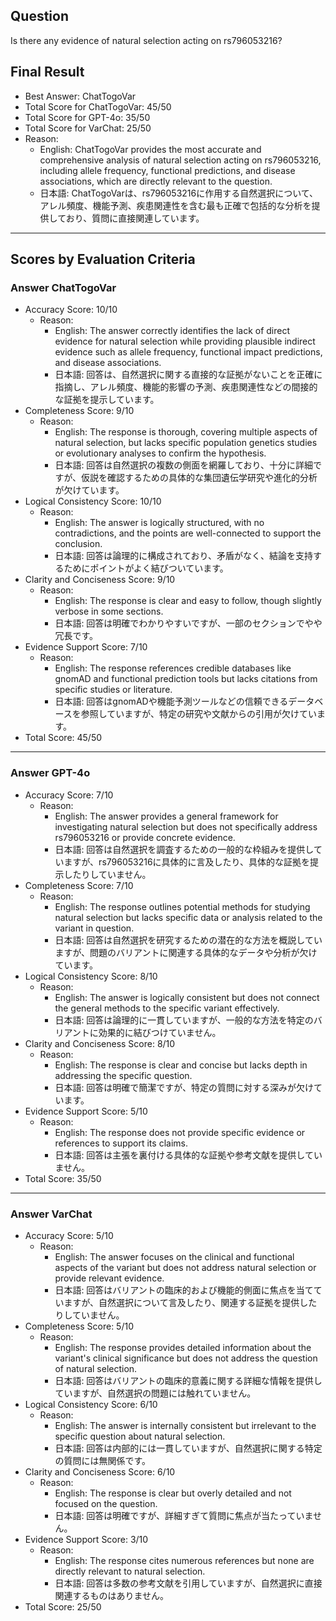 ## Question

Is there any evidence of natural selection acting on rs796053216?

## Final Result

- Best Answer: ChatTogoVar
- Total Score for ChatTogoVar: 45/50
- Total Score for GPT-4o: 35/50
- Total Score for VarChat: 25/50
- Reason:
  - English: ChatTogoVar provides the most accurate and comprehensive analysis of natural selection acting on rs796053216, including allele frequency, functional predictions, and disease associations, which are directly relevant to the question.
  - 日本語: ChatTogoVarは、rs796053216に作用する自然選択について、アレル頻度、機能予測、疾患関連性を含む最も正確で包括的な分析を提供しており、質問に直接関連しています。

---

## Scores by Evaluation Criteria

### Answer ChatTogoVar
- Accuracy Score: 10/10
  - Reason: 
    - English: The answer correctly identifies the lack of direct evidence for natural selection while providing plausible indirect evidence such as allele frequency, functional impact predictions, and disease associations.
    - 日本語: 回答は、自然選択に関する直接的な証拠がないことを正確に指摘し、アレル頻度、機能的影響の予測、疾患関連性などの間接的な証拠を提示しています。
- Completeness Score: 9/10
  - Reason: 
    - English: The response is thorough, covering multiple aspects of natural selection, but lacks specific population genetics studies or evolutionary analyses to confirm the hypothesis.
    - 日本語: 回答は自然選択の複数の側面を網羅しており、十分に詳細ですが、仮説を確認するための具体的な集団遺伝学研究や進化的分析が欠けています。
- Logical Consistency Score: 10/10
  - Reason: 
    - English: The answer is logically structured, with no contradictions, and the points are well-connected to support the conclusion.
    - 日本語: 回答は論理的に構成されており、矛盾がなく、結論を支持するためにポイントがよく結びついています。
- Clarity and Conciseness Score: 9/10
  - Reason: 
    - English: The response is clear and easy to follow, though slightly verbose in some sections.
    - 日本語: 回答は明確でわかりやすいですが、一部のセクションでやや冗長です。
- Evidence Support Score: 7/10
  - Reason: 
    - English: The response references credible databases like gnomAD and functional prediction tools but lacks citations from specific studies or literature.
    - 日本語: 回答はgnomADや機能予測ツールなどの信頼できるデータベースを参照していますが、特定の研究や文献からの引用が欠けています。
- Total Score: 45/50

---

### Answer GPT-4o
- Accuracy Score: 7/10
  - Reason: 
    - English: The answer provides a general framework for investigating natural selection but does not specifically address rs796053216 or provide concrete evidence.
    - 日本語: 回答は自然選択を調査するための一般的な枠組みを提供していますが、rs796053216に具体的に言及したり、具体的な証拠を提示したりしていません。
- Completeness Score: 7/10
  - Reason: 
    - English: The response outlines potential methods for studying natural selection but lacks specific data or analysis related to the variant in question.
    - 日本語: 回答は自然選択を研究するための潜在的な方法を概説していますが、問題のバリアントに関連する具体的なデータや分析が欠けています。
- Logical Consistency Score: 8/10
  - Reason: 
    - English: The answer is logically consistent but does not connect the general methods to the specific variant effectively.
    - 日本語: 回答は論理的に一貫していますが、一般的な方法を特定のバリアントに効果的に結びつけていません。
- Clarity and Conciseness Score: 8/10
  - Reason: 
    - English: The response is clear and concise but lacks depth in addressing the specific question.
    - 日本語: 回答は明確で簡潔ですが、特定の質問に対する深みが欠けています。
- Evidence Support Score: 5/10
  - Reason: 
    - English: The response does not provide specific evidence or references to support its claims.
    - 日本語: 回答は主張を裏付ける具体的な証拠や参考文献を提供していません。
- Total Score: 35/50

---

### Answer VarChat
- Accuracy Score: 5/10
  - Reason: 
    - English: The answer focuses on the clinical and functional aspects of the variant but does not address natural selection or provide relevant evidence.
    - 日本語: 回答はバリアントの臨床的および機能的側面に焦点を当てていますが、自然選択について言及したり、関連する証拠を提供したりしていません。
- Completeness Score: 5/10
  - Reason: 
    - English: The response provides detailed information about the variant's clinical significance but does not address the question of natural selection.
    - 日本語: 回答はバリアントの臨床的意義に関する詳細な情報を提供していますが、自然選択の問題には触れていません。
- Logical Consistency Score: 6/10
  - Reason: 
    - English: The answer is internally consistent but irrelevant to the specific question about natural selection.
    - 日本語: 回答は内部的には一貫していますが、自然選択に関する特定の質問には無関係です。
- Clarity and Conciseness Score: 6/10
  - Reason: 
    - English: The response is clear but overly detailed and not focused on the question.
    - 日本語: 回答は明確ですが、詳細すぎて質問に焦点が当たっていません。
- Evidence Support Score: 3/10
  - Reason: 
    - English: The response cites numerous references but none are directly relevant to natural selection.
    - 日本語: 回答は多数の参考文献を引用していますが、自然選択に直接関連するものはありません。
- Total Score: 25/50